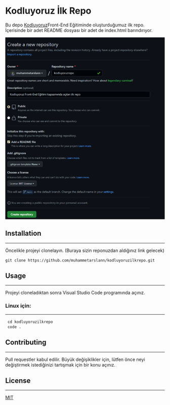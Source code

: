 # Kodluyoruz İlk Repo

 Bu depo [Kodluyoruz](https://kodluyoruz.org/tr/kodluyoruz/)Front-End Eğitiminde oluşturduğumuz ilk repo. İçerisinde bir adet README dosyası bir adet de index.html barındırıyor.

 ![](img/Screenshot.png)

## Installation
---
 Öncelikle projeyi clonelayın. (Buraya sizin reponuzdan aldığınız link gelecek)
```
git clone https://github.com/muhammetarslann/kodluyoruzilkrepo.git
```

## Usage
---
 Projeyi cloneladıktan sonra Visual Studio Code programında açınız.

### Linux için:
---
```
 cd kodluyoruzilkrepo
 code .
 ```
  
## Contributing
---
 Pull requestler kabul edilir. Büyük değişiklikler için, lütfen önce neyi değiştirmek istediğinizi tartışmak için bir konu açınız.

## License
---
[MIT](https://choosealicense.com/licenses/mit/)